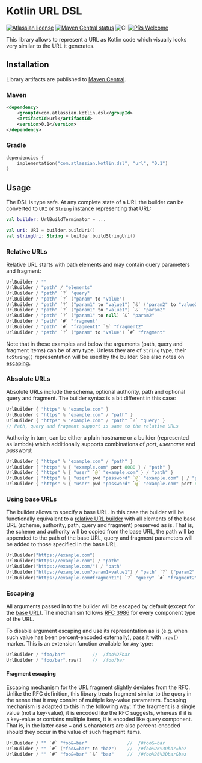 # Kotlin URL DSL

[![Atlassian license](https://img.shields.io/badge/license-Apache%202.0-blue.svg?style=flat-square)](LICENSE)
[![Maven Central status](https://img.shields.io/maven-central/v/com.atlassian.kotlin.dsl/url.svg?style=flat-square)](https://search.maven.org/search?q=g:com.atlassian.kotlin.dsl%20a:url)
![CI](https://github.com/atlassian-labs/kotlin-url-dsl/workflows/CI/badge.svg?branch=main)
[![PRs Welcome](https://img.shields.io/badge/PRs-welcome-brightgreen.svg?style=flat-square)](CONTRIBUTING.md)

This library allows to represent a URL as Kotlin code which visually looks very similar
to the URL it generates.

## Installation

Library artifacts are published to [Maven Central](https://search.maven.org/search?q=g:com.atlassian.kotlin.dsl%20a:url).

### Maven

```xml
<dependency>
    <groupId>com.atlassian.kotlin.dsl</groupId>
    <artifactId>url</artifactId>
    <version>0.1</version>
</dependency>
```

### Gradle

```kotlin
dependencies {
    implementation("com.atlassian.kotlin.dsl", "url", "0.1")
}
```

## Usage

The DSL is type safe. At any complete state of a URL the builder can be converted
to [`URI`](https://docs.oracle.com/javase/8/docs/api/java/net/URI.html) or
[`String`](https://docs.oracle.com/javase/8/docs/api/java/lang/String.html) instance
representing that URL:

```kotlin
val builder: UrlBuildTerminator = ...

val uri: URI = builder.buildUri()
val stringUri: String = builder.buildStringUri()
```

### Relative URLs

Relative URL starts with path elements and may contain query parameters and fragment:

```kotlin
UrlBuilder / ""                                                              //  /
UrlBuilder / "path" / "elements"                                             //  /path/elements
UrlBuilder / "path" `?` "query"                                              //  /path?query
UrlBuilder / "path" `?` ("param" to "value")                                 //  /path?param=value
UrlBuilder / "path" `?` ("param1" to "value1") `&` ("param2" to "value2")    //  /path?param1=value1&param2=value2
UrlBuilder / "path" `?` ("param1" to "value1") `&` "param2"                  //  /path?param1=value1&param2
UrlBuilder / "path" `?` ("param1" to null) `&` "param2"                      //  /path?param1=&param2
UrlBuilder / "path" `#` "fragment"                                           //  /path#fragment
UrlBuilder / "path" `#` "fragment1" `&` "fragment2"                          //  /path#fragment1&fragment2
UrlBuilder / "path" `?` ("param" to "value") `#` "fragment"                  //  /path?param=value#fragment
```

Note that in these examples and below the arguments (path, query and fragment items) can be of any type.
Unless they are of `String` type, their `toString()` representation will be used by the builder.
See also notes on [escaping](#escaping).

### Absolute URLs

Absolute URLs include the schema, optional authority, path and optional query and fragment. The builder syntax
is a bit different in this case:

```kotlin
UrlBuilder { "https" % "example.com" }                                      //  https://example.com
UrlBuilder { "https" % "example.com" / "path" }                             //  https://example.com/path
UrlBuilder { "https" % "example.com" / "path" `?` "query" }                 //  https://example.com/path?query
// Path, query and fragment support is same to the relative URLs
```

Authority in turn, can be either a plain hostname or a builder (represented as lambda) which additionally
supports combinations of _port_, _username_ and _password_:

```kotlin
UrlBuilder { "https" % "example.com" / "path" }                                            //  https://example.com/path
UrlBuilder { "https" % { "example.com" port 8080 } / "path" }                              //  https://example.com:8080/path
UrlBuilder { "https" % { "user" `@` "example.com" } / "path" }                             //  https://user@example.com/path
UrlBuilder { "https" % { "user" pwd "password" `@` "example.com" } / "path" }              //  https://user:password@example.com/path
UrlBuilder { "https" % { "user" pwd "password" `@` "example.com" port 8080 } / "path" }    //  https://user:password@example.com:8080/path
```

### Using base URLs

The builder allows to specify a base URL. In this case the builder will be functionally equivalent
to a [relative URL builder](#relative-urls) with all elements of the base URL (scheme, authority,
path, query and fragment) preserved as is. That is, the scheme and authority will be copied from
the base URL, the path will be appended to the path of the base URL, query and fragment parameters
will be added to those specified in the base URL.

```kotlin
UrlBuilder("https://example.com")                                                      //  https://example.com
UrlBuilder("https://example.com") / "path"                                             //  https://example.com/path
UrlBuilder("https://example.com/") / "path"                                            //  https://example.com//path
UrlBuilder("https://example.com?param1=value1") / "path" `?` ("param2" to "value2")    //  https://example.com/path?param1=value1&param2=value2
UrlBuilder("https://example.com#fragment1") `?` "query" `#` "fragment2"                //  https://example.com?query#fragment1&fragment2
```

### Escaping

All arguments passed in to the builder will be escaped by default (except for the [base URL](#using-base-urls)).
The mechanism follows [RFC 3986](https://datatracker.ietf.org/doc/html/rfc3986) for every component type of the URL.

To disable argument escaping and use its representation as is (e.g. when such value has been percent-encoded
externally), pass it with `.raw()` marker. This is an extension function available for `Any` type:

```kotlin
UrlBuilder / "foo/bar"          //  /foo%2Fbar
UrlBuilder / "foo/bar".raw()    //  /foo/bar
```

#### Fragment escaping

Escaping mechanism for the URL fragment slightly deviates from the RFC. Unlike the RFC definition, this library treats
fragment similar to the query in the sense that it may consist of multiple key-value parameters. Escaping mechanism
is adapted to this in the following way: if the fragment is a single value (not a key-value), it is encoded like
the RFC suggests, whereas if it is a key-value or contains multiple items, it is encoded like query component.
That is, in the latter case `=` and `&` characters are also percent-encoded should they occur in the value of such
fragment items.

```kotlin
UrlBuilder / "" `#` "foo&=bar"               //  /#foo&=bar
UrlBuilder / "" `#` ("foo&=bar" to "baz")    //  /#foo%26%3Dbar=baz
UrlBuilder / "" `#` "foo&=bar" `&` "baz"     //  /#foo%26%3Dbar&baz
```
